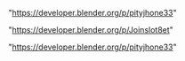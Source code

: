 "https://developer.blender.org/p/pityjhone33"

 
"https://developer.blender.org/p/Joinslot8et"


"https://developer.blender.org/p/pityjhone33"


 
